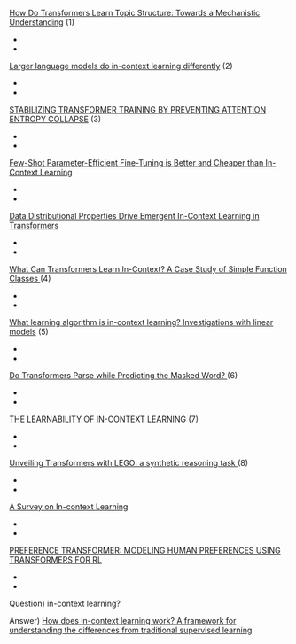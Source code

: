 [How Do Transformers Learn Topic Structure: Towards a Mechanistic Understanding](https://arxiv.org/abs/2303.04245) (1)

-
-

[Larger language models do in-context learning differently](https://arxiv.org/abs/2303.03846) (2)

-
-

[STABILIZING TRANSFORMER TRAINING BY PREVENTING ATTENTION ENTROPY COLLAPSE](https://arxiv.org/pdf/2303.06296.pdf) (3)

-
-

[Few-Shot Parameter-Efficient Fine-Tuning is Better and Cheaper than In-Context Learning](https://nips.cc/virtual/2022/poster/54470)

-
-

[Data Distributional Properties Drive Emergent In-Context Learning in Transformers](https://nips.cc/virtual/2022/poster/54758)

-
-

[What Can Transformers Learn In-Context? A Case Study of Simple Function Classes
](https://nips.cc/virtual/2022/poster/53586) (4)

-
-

[What learning algorithm is in-context learning? Investigations with linear models](https://openreview.net/forum?id=0g0X4H8yN4I) (5)

-
-

[Do Transformers Parse while Predicting the Masked Word?
](https://arxiv.org/pdf/2303.08117.pdf) (6)

-
-

[THE LEARNABILITY OF IN-CONTEXT LEARNING](https://arxiv.org/pdf/2303.07895.pdf) (7)

-
-

[Unveiling Transformers with LEGO: a synthetic reasoning task
](https://arxiv.org/abs/2206.04301) (8)

-
-




[A Survey on In-context Learning](https://arxiv.org/abs/2301.00234)

-
-

[PREFERENCE TRANSFORMER: MODELING HUMAN
PREFERENCES USING TRANSFORMERS FOR RL](https://openreview.net/pdf?id=Peot1SFDX0)

-
-


Question) in-context learning?

Answer) [How does in-context learning work? A framework for understanding the differences from traditional supervised learning](http://ai.stanford.edu/blog/understanding-incontext/)
